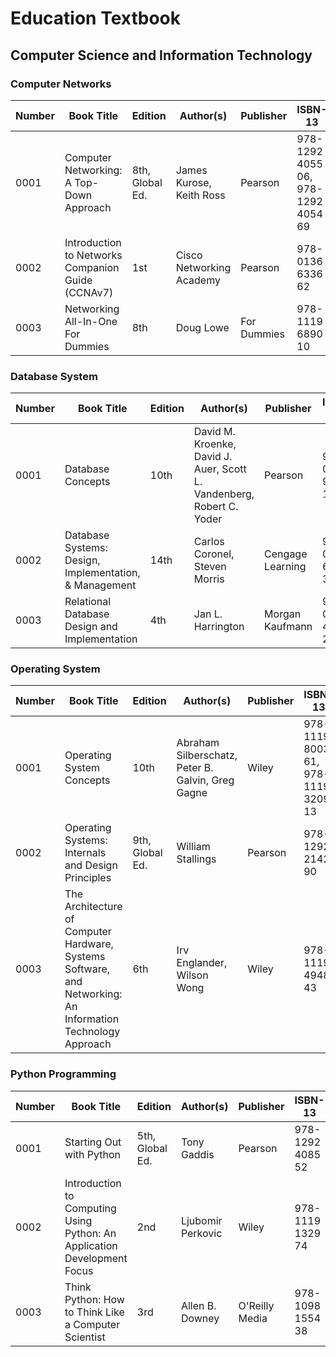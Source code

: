# Education Textbook

## Computer Science and Information Technology

### Computer Networks
| Number | Book Title                                         | Edition          | Author(s)                         | Publisher        | ISBN-13                                      | Remark                  |
|--------|----------------------------------------------------|------------------|------------------------------------|------------------|---------------------------------------------|-------------------------|
| 0001   | Computer Networking: A Top-Down Approach          | 8th, Global Ed.  | James Kurose, Keith Ross          | Pearson          | 978-1292 4055 06, 978-1292 4054 69         | June 2021, 800 pages    |
| 0002   | Introduction to Networks Companion Guide (CCNAv7) | 1st              | Cisco Networking Academy          | Pearson          | 978-0136 6336 62                            | July 2020, 736 pages    |
| 0003   | Networking All-In-One For Dummies                 | 8th              | Doug Lowe                         | For Dummies      | 978-1119 6890 10                            | May 2021, 1056 pages    |

### Database System
| Number | Book Title                                         | Edition          | Author(s)                         | Publisher        | ISBN-13                                      | Remark                  |
|--------|----------------------------------------------------|------------------|------------------------------------|------------------|---------------------------------------------|-------------------------|
| 0001   | Database Concepts                                  | 10th             | David M. Kroenke, David J. Auer, Scott L. Vandenberg, Robert C. Yoder | Pearson          | 978-0137 9138 17                            | Jan 2023, 600 pages     |
| 0002   | Database Systems: Design, Implementation, & Management | 14th          | Carlos Coronel, Steven Morris     | Cengage Learning | 978-0357 6730 34                             | December 2022, 816 pages|
| 0003   | Relational Database Design and Implementation     | 4th              | Jan L. Harrington                 | Morgan Kaufmann  | 978-0128 4990 23                             | April 2016, 712 pages   |

### Operating System
| Number | Book Title                                         | Edition          | Author(s)                         | Publisher        | ISBN-13                                      | Remark                  |
|--------|----------------------------------------------------|------------------|------------------------------------|------------------|---------------------------------------------|-------------------------|
| 0001   | Operating System Concepts                         | 10th             | Abraham Silberschatz, Peter B. Galvin, Greg Gagne | Wiley           | 978-1119 8003 61, 978-1119 3209 13         | April 2018, 1040 pages  |
| 0002   | Operating Systems: Internals and Design Principles | 9th, Global Ed.  | William Stallings                 | Pearson          | 978-1292 2142 90                             | Jan 2017, 800 pages     |
| 0003   | The Architecture of Computer Hardware, Systems Software, and Networking: An Information Technology Approach | 6th | Irv Englander, Wilson Wong        | Wiley           | 978-1119 4948 43                             | Mar 2021, 672 pages     |

### Python Programming
| Number | Book Title                                         | Edition          | Author(s)                         | Publisher        | ISBN-13                                      | Remark                  |
|--------|----------------------------------------------------|------------------|------------------------------------|------------------|---------------------------------------------|-------------------------|
| 0001   | Starting Out with Python                          | 5th, Global Ed.  | Tony Gaddis                        | Pearson          | 978-1292 4085 52                             | June 2021, 895 pages    |
| 0002   | Introduction to Computing Using Python: An Application Development Focus | 2nd | Ljubomir Perkovic               | Wiley           | 978-1119 1329 74                             | April 2015, 480 pages   |
| 0003   | Think Python: How to Think Like a Computer Scientist | 3rd             | Allen B. Downey                   | O'Reilly Media   | 978-1098 1554 38                             | July 2024, 325 pages    |
